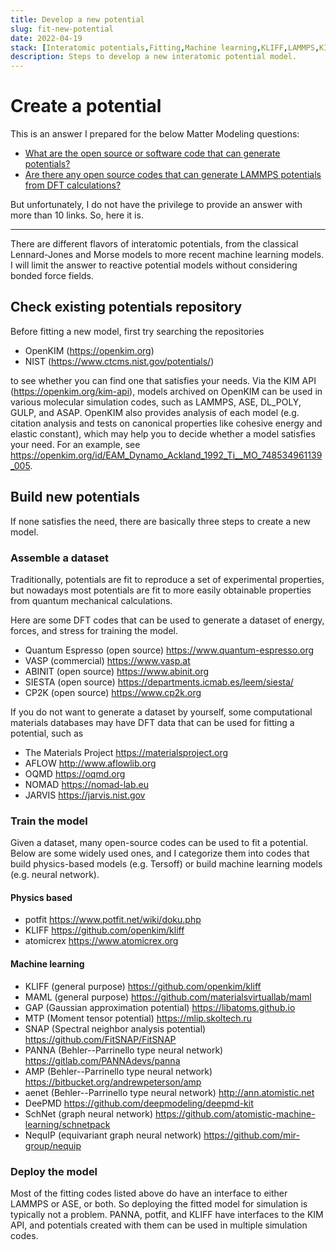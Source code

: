 ```yaml
---
title: Develop a new potential
slug: fit-new-potential
date: 2022-04-19
stack: [Interatomic potentials,Fitting,Machine learning,KLIFF,LAMMPS,KIM API,OpenKIM]
description: Steps to develop a new interatomic potential model.
---
```


# Create a potential

This is an answer I prepared for the below Matter Modeling questions:

- [What are the open source or software code that can generate potentials?](https://mattermodeling.stackexchange.com/questions/8932/what-are-the-open-source-or-software-code-that-can-generate-potentials)
- [Are there any open source codes that can generate LAMMPS potentials from DFT calculations?](https://mattermodeling.stackexchange.com/questions/8868/are-there-any-open-source-codes-that-can-generate-lammps-potentials-from-dft-cal)

But unfortunately, I do not have the privilege to provide an answer with more than 10 links. So, here it is.

---

There are different flavors of interatomic potentials, from the classical Lennard-Jones and Morse models to more recent machine learning models. I will limit the answer to reactive potential models without considering bonded force fields.

## Check existing potentials repository

Before fitting a new model, first try searching the repositories

- OpenKIM (https://openkim.org)
- NIST (https://www.ctcms.nist.gov/potentials/)

to see whether you can find one that satisfies your needs.
Via the KIM API (https://openkim.org/kim-api), models archived on OpenKIM can be used in various molecular simulation codes, such as LAMMPS, ASE, DL_POLY, GULP, and ASAP. OpenKIM also provides analysis of each model (e.g. citation analysis and tests on canonical properties like cohesive energy and elastic constant), which may help you to decide whether a model satisfies your need. For an example, see https://openkim.org/id/EAM_Dynamo_Ackland_1992_Ti__MO_748534961139_005.

## Build new potentials

If none satisfies the need, there are basically three steps to create a new model.

### Assemble a dataset

Traditionally, potentials are fit to reproduce a set of experimental properties, but nowadays most potentials are fit to more easily obtainable properties from quantum mechanical calculations.

Here are some DFT codes that can be used to generate a dataset of energy, forces, and stress for training the model.

- Quantum Espresso (open source) https://www.quantum-espresso.org
- VASP (commercial) https://www.vasp.at
- ABINIT (open source) https://www.abinit.org
- SIESTA (open source) https://departments.icmab.es/leem/siesta/
- CP2K (open source) https://www.cp2k.org

If you do not want to generate a dataset by yourself, some computational materials databases may have DFT data that can be used for fitting a potential, such as

- The Materials Project https://materialsproject.org
- AFLOW http://www.aflowlib.org
- OQMD https://oqmd.org
- NOMAD https://nomad-lab.eu
- JARVIS https://jarvis.nist.gov

### Train the model

Given a dataset, many open-source codes can be used to fit a potential. Below are some widely used ones, and I categorize them into codes that build physics-based models (e.g. Tersoff) or build machine learning models (e.g. neural network).

#### Physics based

- potfit https://www.potfit.net/wiki/doku.php
- KLIFF https://github.com/openkim/kliff
- atomicrex https://www.atomicrex.org

#### Machine learning

- KLIFF (general purpose) https://github.com/openkim/kliff
- MAML (general purpose) https://github.com/materialsvirtuallab/maml
- GAP (Gaussian approximation potential) https://libatoms.github.io
- MTP (Moment tensor potential) https://mlip.skoltech.ru
- SNAP (Spectral neighbor analysis potential) https://github.com/FitSNAP/FitSNAP
- PANNA (Behler--Parrinello type neural network) https://gitlab.com/PANNAdevs/panna
- AMP (Behler--Parrinello type neural network) https://bitbucket.org/andrewpeterson/amp
- aenet (Behler--Parrinello type neural network) http://ann.atomistic.net
- DeePMD https://github.com/deepmodeling/deepmd-kit
- SchNet (graph neural network) https://github.com/atomistic-machine-learning/schnetpack
- NequIP (equivariant graph neural network) https://github.com/mir-group/nequip

### Deploy the model

Most of the fitting codes listed above do have an interface to either LAMMPS or ASE, or both. So deploying the fitted model for simulation is typically not a problem. PANNA, potfit, and KLIFF have interfaces to the KIM API, and potentials created with them can be used in multiple simulation codes.
